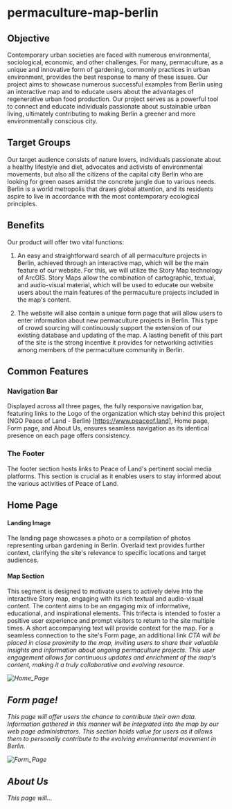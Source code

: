 # permaculture-map-berlin

## Objective 

Contemporary urban societies are faced with numerous environmental, sociological, economic, and other challenges. For many, permaculture, as a unique and innovative form of gardening, commonly practices in urban environment, provides the best response to many of these issues. Our project aims to showcase numerous successful examples from Berlin using an interactive map and to educate users about the advantages of regenerative urban food production. Our project serves as a powerful tool to connect and educate individuals passionate about sustainable urban living, ultimately contributing to making Berlin a greener and more environmentally conscious city.

## Target Groups

Our target audience consists of nature lovers, individuals passionate about a healthy lifestyle and diet, advocates and activists of environmental movements, but also all the citizens of the capital city Berlin who are looking for green oases amidst the concrete jungle due to various needs. Berlin is a world metropolis that draws global attention, and its residents aspire to live in accordance with the most contemporary ecological principles.

## Benefits 

Our product will offer two vital functions:
1.	An easy and straightforward search of all permaculture projects in Berlin, achieved through an interactive map, which will be the main feature of our website. For this, we will utilize the Story Map technology of ArcGIS. Story Maps allow the combination of cartographic, textual, and audio-visual material, which will be used to educate our website users about the main features of the permaculture projects included in the map's content.

2.	The website will also contain a unique form page that will allow users to enter information about new permaculture projects in Berlin. This type of crowd sourcing will continuously support the extension of our existing database and updating of the map. A lasting benefit of this part of the site is the strong incentive it provides for networking activities among members of the permaculture community in Berlin.

## Common Features

### Navigation Bar
Displayed across all three pages, the fully responsive navigation bar, featuring links to the Logo of the organization which stay behind this project (NGO Peace of Land - Berlin) [https://www.peaceof.land], Home page, Form page, and About Us, ensures seamless navigation as its identical presence on each page offers consistency.

### The Footer
The footer section hosts links to Peace of Land's pertinent social media platforms. This section is crucial as it enables users to stay informed about the various activities of Peace of Land.

## Home Page

#### Landing Image
The landing page showcases a photo or a compilation of photos representing urban gardening in Berlin. Overlaid text provides further context, clarifying the site's relevance to specific locations and target audiences.

#### Map Section

This segment is designed to motivate users to actively delve into the interactive Story map, engaging with its rich textual and audio-visual content. The content aims to be an engaging mix of informative, educational, and inspirational elements. This trifecta is intended to foster a positive user experience and prompt visitors to return to the site multiple times.
A short accompanying text will provide context for the map. For a seamless connection to the site's Form page, an additional link <em>CTA<em> will be placed in close proximity to the map, inviting users to share their valuable insights and information about ongoing permaculture projects. This user engagement allows for continuous updates and enrichment of the map's content, making it a truly collaborative and evolving resource.

![Home_Page](https://github.com/VladaAlek/permaculture-map-berlin/assets/28791829/31f65cee-7c29-4a3b-afa1-43b1cbf0f6a2)



## Form page!


This page will offer users the chance to contribute their own data. Information gathered in this manner will be integrated into the map by our web page administrators.
This section holds value for users as it allows them to personally contribute to the evolving environmental movement in Berlin.


![Form_Page](https://github.com/VladaAlek/permaculture-map-berlin/assets/28791829/62adb7f6-0eeb-4c5a-87d5-758114183402)

## About Us 

This page will...


